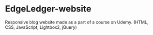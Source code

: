 # EdgeLedger-website
Responsive blog website made as a part of a course on Udemy. (HTML, CSS, JavaScript, Lightbox2, jQuery)
